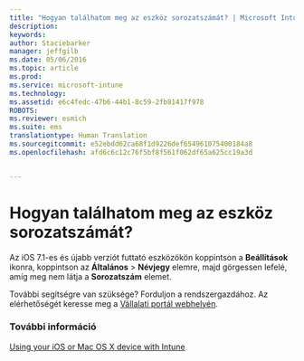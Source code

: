 ```yaml
---
title: "Hogyan találhatom meg az eszköz sorozatszámát? | Microsoft Intune"
description: 
keywords: 
author: Staciebarker
manager: jeffgilb
ms.date: 05/06/2016
ms.topic: article
ms.prod: 
ms.service: microsoft-intune
ms.technology: 
ms.assetid: e6c4fedc-47b6-44b1-8c59-2fb81417f978
ROBOTS: 
ms.reviewer: esmich
ms.suite: ems
translationtype: Human Translation
ms.sourcegitcommit: e52ebdd62ca68f1d9226def654961075400184a8
ms.openlocfilehash: afd6c6c12c76f5bf8f561f062df65a625cc19a3d


---
```



# Hogyan találhatom meg az eszköz sorozatszámát?

Az iOS 7.1-es és újabb verziót futtató eszközökön koppintson a **Beállítások** ikonra, koppintson az **Általános** > **Névjegy** elemre, majd görgessen lefelé, amíg meg nem látja a **Sorozatszám** elemet.

További segítségre van szüksége? Forduljon a rendszergazdához. Az elérhetőségét keresse meg a [Vállalati portál webhelyén](http://portal.manage.microsoft.com).

### További információ
[Using your iOS or Mac OS X device with Intune](using-your-ios-or-mac-os-x-device-with-intune.md)


<!--HONumber=Jun16_HO4-->


